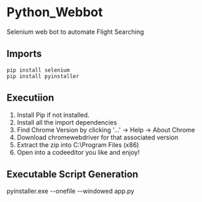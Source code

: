 # Python_Webbot
Selenium web bot to automate Flight Searching

## Imports
    pip install selenium
    pip install pyinstaller
    

## Executiion
1. Install Pip if not installed.
2. Install all the import dependencies
3. Find Chrome Version by clicking '...' -> Help -> About Chrome
4. Download chromewebdriver for that associated version
5. Extract the zip into C:\Program Files (x86)
6. Open into a codeeditor you like and enjoy!

## Executable Script Generation
pyinstaller.exe --onefile --windowed app.py 
